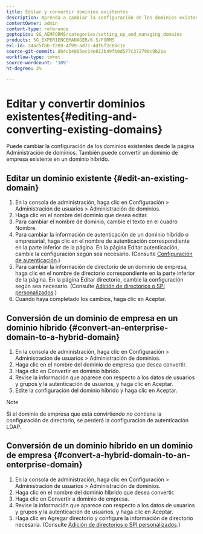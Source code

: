 ```yaml
---
title: Editar y convertir dominios existentes
description: Aprenda a cambiar la configuración de los dominios existentes desde la página Administración de dominios. Convertir un dominio de empresa existente en un dominio híbrido o a la inversa.
contentOwner: admin
content-type: reference
geptopics: SG_AEMFORMS/categories/setting_up_and_managing_domains
products: SG_EXPERIENCEMANAGER/6.5/FORMS
exl-id: 34ac5f8b-f209-4f99-ad71-4df6f2c88c1e
source-git-commit: 8b4cb4065ec14e813b49fb0d577c372790c9b21a
workflow-type: tm+mt
source-wordcount: '309'
ht-degree: 3%

---
```


# Editar y convertir dominios existentes{#editing-and-converting-existing-domains}

Puede cambiar la configuración de los dominios existentes desde la página Administración de dominios. También puede convertir un dominio de empresa existente en un dominio híbrido.

## Editar un dominio existente {#edit-an-existing-domain}

1. En la consola de administración, haga clic en Configuración > Administración de usuarios > Administración de dominios.
1. Haga clic en el nombre del dominio que desea editar.
1. Para cambiar el nombre de dominio, cambie el texto en el cuadro Nombre.
1. Para cambiar la información de autenticación de un dominio híbrido o empresarial, haga clic en el nombre de autenticación correspondiente en la parte inferior de la página. En la página Editar autenticación, cambie la configuración según sea necesario. (Consulte [Configuración de autenticación](/help/forms/using/admin-help/configuring-authentication-providers.md#authentication-settings).)
1. Para cambiar la información de directorio de un dominio de empresa, haga clic en el nombre de directorio correspondiente en la parte inferior de la página. En la página Editar directorio, cambie la configuración según sea necesario. (Consulte [Adición de directorios o SPI personalizados](/help/forms/using/admin-help/configuring-directories.md#adding-directories-or-custom-spis).)
1. Cuando haya completado los cambios, haga clic en Aceptar.

## Conversión de un dominio de empresa en un dominio híbrido {#convert-an-enterprise-domain-to-a-hybrid-domain}

1. En la consola de administración, haga clic en Configuración > Administración de usuarios > Administración de dominios.
1. Haga clic en el nombre del dominio de empresa que desea convertir.
1. Haga clic en Convertir en dominio híbrido.
1. Revise la información que aparece con respecto a los datos de usuarios y grupos y la autenticación de usuarios, y haga clic en Aceptar.
1. Edite la configuración del dominio híbrido y haga clic en Aceptar.

>[!NOTE]
>
>Si el dominio de empresa que está convirtiendo no contiene la configuración de directorio, se perderá la configuración de autenticación LDAP.

## Conversión de un dominio híbrido en un dominio de empresa {#convert-a-hybrid-domain-to-an-enterprise-domain}

1. En la consola de administración, haga clic en Configuración > Administración de usuarios > Administración de dominios.
1. Haga clic en el nombre del dominio híbrido que desea convertir.
1. Haga clic en Convertir a dominio de empresa.
1. Revise la información que aparece con respecto a los datos de usuarios y grupos y la autenticación de usuarios, y haga clic en Aceptar.
1. Haga clic en Agregar directorio y configure la información de directorio necesaria. (Consulte [Adición de directorios o SPI personalizados](/help/forms/using/admin-help/configuring-directories.md#adding-directories-or-custom-spis).)

